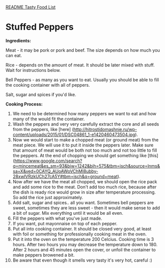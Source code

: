 [README Tasty Food List](README.md)

# Stuffed Peppers

**Ingredients:**

Meat - it may be pork or pork and beef. The size depends on how much you can eat.

Rice - depends on the amount of meat. It should be later mixed with stuff. Wait for instructions below.

Bell Peppers - as many as you want to eat. Usually you should be able to fill the cooking container with all of peppers. 

Salt, sugar and spices if you'd like.


**Cooking Process:**

1. We need to be determined how many peppers we want to eat and how many of the would fit the container. 
2. Wash the peppers and very very carefully extract the core and all seeds from the peppers, like [here] (http://hitrostidomashnie.ru/wp-content/uploads/2015/01/DSC04861_1-e1420460473504.jpg). 
3. Now we would start to make a chopped meat (or ground meat) from the meat piece. We will use it to put it inside the peppers later. Make sure that amount of meat would be both not too much and not too little to fill the peppers. At the end of chopping we should get something like [this] (https://www.google.com/search?q=mincemeat&es_sm=93&biw=1242&bih=575&tbm=isch&source=lnms&sa=X&ved=0CAYQ_AUoAWoVChMI8ubby-28xwIVRzkUCh27cA5Y#tbm=isch&q=ground+meat).
4. Now after we have the meat all chopped, we should open the rice pack and add some rice to the meat. Don't add too much rice, because after the dish is ready rice would grow in size after temperature processing. So add the rice just approximately.
5. Add salt, sugar and spices.. all you want. Sometimes bell peppers are sweet, sometimes they are less sweet - then it would make sense to add a bit of sugar. Mix everything until it would be all even.
6. Fill the peppers with what you've just made.
7. If you want, put mayonnaise on top of each pepper.
8. Put all into cooking container. It should be closed very good, at least with foil or something for professionally cooking meat in the oven.
9. Put it into the oven on the temperature 200 Celcius. Cooking time is 3 hours. After two hours you may decrease the temperature down to 180. After 2 hours and 45 minutes open the cover, or unfoil the container to make peppers browened a bit.
10. Be aware that even though it smells very tasty it's very hot, careful :)
